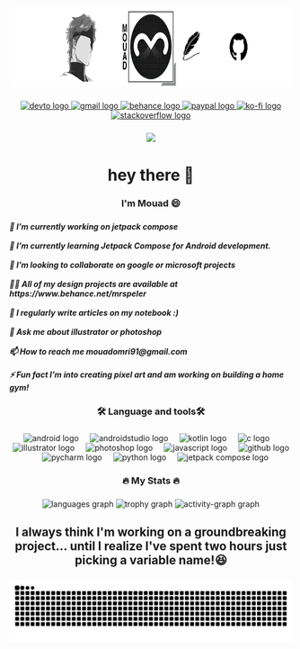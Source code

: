 <div align="center">
  <img height="140" src="https://raw.githubusercontent.com/mouad2008dev/some-assets/refs/heads/main/git_banner-11.png"  />
</div>

###

<div align="center">
  <a href="https://dev.to/mouad_omri_2008" target="_blank">
    <img src="https://img.shields.io/static/v1?message=dev.to&logo=dev.to&label=&color=0A0A0A&logoColor=white&labelColor=&style=for-the-badge" height="25" alt="devto logo"  />
  </a>
  <a href="mouadomri91@gmail.com" target="_blank">
    <img src="https://img.shields.io/static/v1?message=Gmail&logo=gmail&label=&color=D14836&logoColor=white&labelColor=&style=for-the-badge" height="25" alt="gmail logo"  />
  </a>
  <a href="https://www.behance.net/mrspeler" target="_blank">
    <img src="https://img.shields.io/static/v1?message=Behance&logo=behance&label=&color=1769ff&logoColor=white&labelColor=&style=for-the-badge" height="25" alt="behance logo"  />
  </a>
  <a href="paypal.me/Gall900" target="_blank">
    <img src="https://img.shields.io/static/v1?message=PayPal&logo=paypal&label=&color=00457C&logoColor=white&labelColor=&style=for-the-badge" height="25" alt="paypal logo"  />
  </a>
  <a href="https://ko-fi.com/mouad2008" target="_blank">
    <img src="https://img.shields.io/static/v1?message=Ko-fi&logo=ko-fi&label=&color=F16061&logoColor=white&labelColor=&style=for-the-badge" height="25" alt="ko-fi logo"  />
  </a>
  <a href="https://stackoverflow.com/users/26804192" target="_blank">
    <img src="https://img.shields.io/static/v1?message=Stackoverflow&logo=stackoverflow&label=&color=FE7A16&logoColor=white&labelColor=&style=for-the-badge" height="25" alt="stackoverflow logo"  />
  </a>
</div>

###

<div align="center">
  <img src="https://visitor-badge.laobi.icu/badge?page_id=mouad2008dev.mouad2008dev&left_color=gray&right_color=black&left_text=view%20count"  />
</div>

###

<h1 align="center">hey there 👋</h1>

###

<h3 align="center">I'm Mouad 😄</h3>

###

<h5 align="left">🔭 I’m currently working on jetpack compose<br><br>    🌱 I’m currently learning Jetpack Compose for Android development.<br><br>    👯 I’m looking to collaborate on google or microsoft projects<br><br>    👨‍💻 All of my design projects are available at https://www.behance.net/mrspeler<br><br>    📝 I regularly write articles on my notebook :)<br><br>    💬 Ask me about illustrator or photoshop<br><br>    📫 How to reach me mouadomri91@gmail.com<br><br>    ⚡ Fun fact I’m into creating pixel art and am working on building a home gym!</h5>

###

<h3 align="center">🛠 Language and tools🛠</h3>

###

<div align="center">
  <img src="https://cdn.jsdelivr.net/gh/devicons/devicon/icons/android/android-original.svg" height="40" alt="android logo"  />
  <img width="12" />
  <img src="https://cdn.jsdelivr.net/gh/devicons/devicon/icons/androidstudio/androidstudio-original.svg" height="40" alt="androidstudio logo"  />
  <img width="12" />
  <img src="https://cdn.jsdelivr.net/gh/devicons/devicon/icons/kotlin/kotlin-original.svg" height="40" alt="kotlin logo"  />
  <img width="12" />
  <img src="https://cdn.jsdelivr.net/gh/devicons/devicon/icons/c/c-original.svg" height="40" alt="c logo"  />
  <img width="12" />
  <img src="https://cdn.jsdelivr.net/gh/devicons/devicon/icons/illustrator/illustrator-plain.svg" height="40" alt="illustrator logo"  />
  <img width="12" />
  <img src="https://cdn.jsdelivr.net/gh/devicons/devicon/icons/photoshop/photoshop-plain.svg" height="40" alt="photoshop logo"  />
  <img width="12" />
  <img src="https://cdn.jsdelivr.net/gh/devicons/devicon/icons/javascript/javascript-original.svg" height="40" alt="javascript logo"  />
  <img width="12" />
  <img src="https://cdn.jsdelivr.net/gh/devicons/devicon/icons/github/github-original.svg" height="40" alt="github logo"  />
  <img width="12" />
  <img src="https://cdn.jsdelivr.net/gh/devicons/devicon/icons/pycharm/pycharm-original.svg" height="40" alt="pycharm logo"  />
  <img width="12" />
  <img src="https://cdn.jsdelivr.net/gh/devicons/devicon/icons/python/python-original.svg" height="40" alt="python logo"  />
  <img width="12" />
  <img src="https://blog.stylingandroid.com/wp-content/uploads/2021/05/jetpack-compose-icon_RGB.png" height="40" alt="jetpack compose logo"  />

</div>

###

<h3 align="center">🔥   My Stats  🔥</h3>

###

<div align="center">
  <img src="https://github-readme-stats.vercel.app/api/top-langs?username=mouad2008dev&locale=en&hide_title=false&layout=compact&card_width=320&langs_count=10&theme=tokyonight&hide_border=true&order=2" height="150" alt="languages graph"  />
  <img src="https://github-profile-trophy.vercel.app?username=mouad2008dev&theme=tokyonight&column=-1&row=1&margin-w=14&margin-h=0&no-bg=false&no-frame=true&order=4" height="150" alt="trophy graph"  />
  <img src="https://github-readme-activity-graph.vercel.app/graph?username=mouad2008dev&radius=16&theme=tokyo-night&area=true&order=5&hide_border=true&hide_title=false" height="300" alt="activity-graph graph"  />
</div>

###

<h2 align="center">I always think I'm working on a groundbreaking project... until I realize I've spent two hours just picking a variable name!😆</h2>

###

<img src="https://raw.githubusercontent.com/mouad2008dev/mouad2008dev/output/snake.svg" alt="Snake animation" />

###

